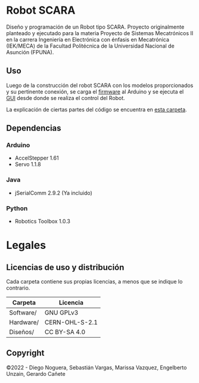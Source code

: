 # Robot SCARA
Diseño y programación de un Robot tipo SCARA. Proyecto originalmente planteado y ejecutado para la materia Proyecto de Sistemas Mecatrónicos II en la carrera Ingeniería en Electrónica con énfasis en Mecatrónica (IEK/MECA) de la Facultad Politécnica de la Universidad Nacional de Asunción (FPUNA).

## Uso
Luego de la construcción del robot SCARA con los modelos proporcionados y su pertinente conexión, se carga el <a href="Software/Firmware/Firmware.ino">firmware</a> al Arduino y se ejecuta el <a href="Software/Gui">GUI</a> desde donde se realiza el control del Robot.

La explicación de ciertas partes del código se encuentra en <a href="Knowledge/SCARA">esta carpeta</a>.

## Dependencias
### Arduino
- AccelStepper 1.61
- Servo 1.1.8

### Java
- jSerialComm 2.9.2 (Ya incluido)

### Python
- Robotics Toolbox 1.0.3

# Legales

## Licencias de uso y distribución
Cada carpeta contiene sus propias licencias, a menos que se indique lo contrario.

|  Carpeta   |    Licencia    |
|------------|----------------|
| Software/  |   GNU GPLv3    |
| Hardware/  | CERN-OHL-S-2.1 |
| Diseños/   |  CC BY-SA 4.0  |

## Copyright
©2022 - Diego Noguera, Sebastián Vargas, Marissa Vazquez, Engelberto Unzain, Gerardo Cañete
